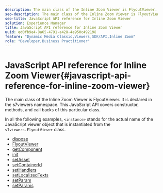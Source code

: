 ```yaml
---
description: The main class of the Inline Zoom Viewer is FlyoutViewer. It is declared in the s7viewers namespace. This JavaScript API covers constructor, methods, and call backs of this particular class.
seo-description: The main class of the Inline Zoom Viewer is FlyoutViewer. It is declared in the s7viewers namespace. This JavaScript API covers constructor, methods, and call backs of this particular class.
seo-title: JavaScript API reference for Inline Zoom Viewer
solution: Experience Manager
title: JavaScript API reference for Inline Zoom Viewer
uuid: ed0fb9e4-8a65-4791-a428-4e950c492198
feature: "Dynamic Media Classic,Viewers,SDK/API,Inline Zoom"
role: "Developer,Business Practitioner"
---
```


# JavaScript API reference for Inline Zoom Viewer{#javascript-api-reference-for-inline-zoom-viewer}

The main class of the Inline Zoom Viewer is FlyoutViewer. It is declared in the s7viewers namespace. This JavaScript API covers constructor, methods, and call backs of this particular class.

In all the following examples, `<instance>` stands for the actual name of the JavaScript viewer object that is instantiated from the `s7viewers.FlyoutViewer` class. 

* [dispose](r-html5-inlinezoom-viewer-javascriptapiref-dispose.md)
* [FlyoutViewer](r-html5-inlinezoom-viewer-javascriptapiref-inlinezoomviewer.md)
* [getComponent](r-html5-inlinezoom-viewer-javascriptapiref-getcomponent.md)
* [init](r-html5-inlinezoom-viewer-javascriptapiref-init.md)
* [setAsset](r-html5-inlinezoom-viewer-javascriptapiref-setasset.md)
* [setContainerId](r-html5-inlinezoom-viewer-javascriptapiref-.setcontainerid.md)
* [setHandlers](r-html5-inlinezoom-viewer-javascriptapiref-sethandlers.md)
* [setLocalizedTexts](r-html5-inlinezoom-viewer-javascriptapiref-setlocalizedtexts.md)
* [setParam](r-html5-inlinezoom-viewer-javascriptapiref-setparam.md)
* [setParams](r-html5-inlinezoom-viewer-javascriptapiref-setparams.md)
